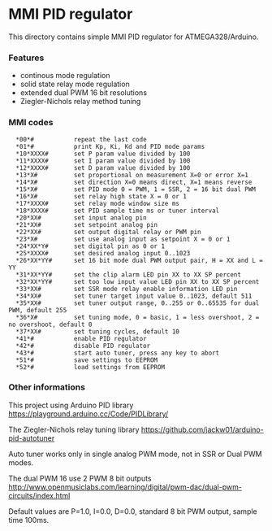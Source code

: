 # MMI PID regulator

This directory contains simple MMI PID regulator for ATMEGA328/Arduino.

### Features

  - continous mode regulation
  - solid state relay mode regulation
  - extended dual PWM 16 bit resolutions
  - Ziegler-Nichols relay method tuning

### MMI codes

      *00*#           repeat the last code
      *01*#           print Kp, Ki, Kd and PID mode params
      *10*XXXX#       set P param value divided by 100
      *11*XXXX#       set I param value divided by 100
      *12*XXXX#       set D param value divided by 100
      *13*X#          set proportional on measurement X=0 or error X=1
      *14*X#          set direction X=0 means direct, X=1 means reverse
      *15*X#          set PID mode 0 = PWM, 1 = SSR, 2 = 16 bit dual PWM
      *16*X#          set relay high state X = 0 or 1
      *17*XXXX#       set relay mode window size ms
      *18*XXXX#       set PID sample time ms or tuner interval
      *20*XX#         set input analog pin
      *21*XX#         set setpoint analog pin
      *22*XX#         set output digital relay or PWM pin
      *23*X#          set use analog input as setpoint X = 0 or 1
      *24*XX*Y#       set digital pin as 0 or 1
      *25*XXXX#       set desired analog input 0..1023
      *26*XX*YY#      set 16 bit mode dual PWM output pair, H = XX and L = YY
      *31*XX*YY#      set the clip alarm LED pin XX to XX SP percent
      *32*XX*YY#      set too low input value LED pin XX to XX SP percent
      *33*XX#         set SSR mode relay enable information LED pin
      *34*XX#         set tuner target input value 0..1023, default 511
      *35*XX#         set tuner output range, 0..255 or 0..65535 for dual PWM, default 255
      *36*X#          set tuning mode, 0 = basic, 1 = less overshoot, 2 = no overshoot, default 0
      *37*XX#         set tuning cycles, default 10
      *41*#           enable PID regulator
      *42*#           disable PID regulator
      *43*#           start auto tuner, press any key to abort
      *51*#           save settings to EEPROM
      *52*#           load settings from EEPROM

### Other informations

This project using Arduino PID library
https://playground.arduino.cc/Code/PIDLibrary/

The Ziegler-Nichols relay tuning library
https://github.com/jackw01/arduino-pid-autotuner

Auto tuner works only in single analog PWM mode, not in SSR or Dual PWM modes.

The dual PWM 16 use 2 PWM 8 bit outputs
http://www.openmusiclabs.com/learning/digital/pwm-dac/dual-pwm-circuits/index.html

Default values are P=1.0, I=0.0, D=0.0, standard 8 bit PWM output, sample time 100ms.
